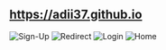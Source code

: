 ## https://adii37.github.io

![Sign-Up](images/signup.png)
![Redirect](images/redirect.png)
![Login](images/login.png)
![Home](images/home.png)
